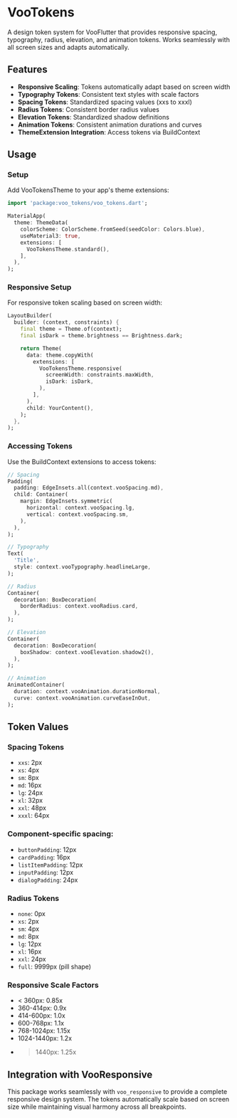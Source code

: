 # VooTokens

A design token system for VooFlutter that provides responsive spacing, typography, radius, elevation, and animation tokens. Works seamlessly with all screen sizes and adapts automatically.

## Features

- **Responsive Scaling**: Tokens automatically adapt based on screen width
- **Typography Tokens**: Consistent text styles with scale factors
- **Spacing Tokens**: Standardized spacing values (xxs to xxxl)
- **Radius Tokens**: Consistent border radius values
- **Elevation Tokens**: Standardized shadow definitions
- **Animation Tokens**: Consistent animation durations and curves
- **ThemeExtension Integration**: Access tokens via BuildContext

## Usage

### Setup

Add VooTokensTheme to your app's theme extensions:

```dart
import 'package:voo_tokens/voo_tokens.dart';

MaterialApp(
  theme: ThemeData(
    colorScheme: ColorScheme.fromSeed(seedColor: Colors.blue),
    useMaterial3: true,
    extensions: [
      VooTokensTheme.standard(),
    ],
  ),
);
```

### Responsive Setup

For responsive token scaling based on screen width:

```dart
LayoutBuilder(
  builder: (context, constraints) {
    final theme = Theme.of(context);
    final isDark = theme.brightness == Brightness.dark;

    return Theme(
      data: theme.copyWith(
        extensions: [
          VooTokensTheme.responsive(
            screenWidth: constraints.maxWidth,
            isDark: isDark,
          ),
        ],
      ),
      child: YourContent(),
    );
  },
);
```

### Accessing Tokens

Use the BuildContext extensions to access tokens:

```dart
// Spacing
Padding(
  padding: EdgeInsets.all(context.vooSpacing.md),
  child: Container(
    margin: EdgeInsets.symmetric(
      horizontal: context.vooSpacing.lg,
      vertical: context.vooSpacing.sm,
    ),
  ),
);

// Typography
Text(
  'Title',
  style: context.vooTypography.headlineLarge,
);

// Radius
Container(
  decoration: BoxDecoration(
    borderRadius: context.vooRadius.card,
  ),
);

// Elevation
Container(
  decoration: BoxDecoration(
    boxShadow: context.vooElevation.shadow2(),
  ),
);

// Animation
AnimatedContainer(
  duration: context.vooAnimation.durationNormal,
  curve: context.vooAnimation.curveEaseInOut,
);
```

## Token Values

### Spacing Tokens
- `xxs`: 2px
- `xs`: 4px
- `sm`: 8px
- `md`: 16px
- `lg`: 24px
- `xl`: 32px
- `xxl`: 48px
- `xxxl`: 64px

### Component-specific spacing:
- `buttonPadding`: 12px
- `cardPadding`: 16px
- `listItemPadding`: 12px
- `inputPadding`: 12px
- `dialogPadding`: 24px

### Radius Tokens
- `none`: 0px
- `xs`: 2px
- `sm`: 4px
- `md`: 8px
- `lg`: 12px
- `xl`: 16px
- `xxl`: 24px
- `full`: 9999px (pill shape)

### Responsive Scale Factors
- < 360px: 0.85x
- 360-414px: 0.9x
- 414-600px: 1.0x
- 600-768px: 1.1x
- 768-1024px: 1.15x
- 1024-1440px: 1.2x
- > 1440px: 1.25x

## Integration with VooResponsive

This package works seamlessly with `voo_responsive` to provide a complete responsive design system. The tokens automatically scale based on screen size while maintaining visual harmony across all breakpoints.